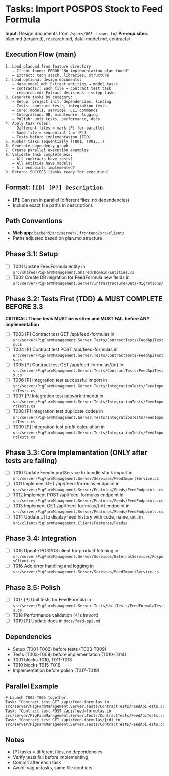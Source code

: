 # Tasks: Import POSPOS Stock to Feed Formula

**Input**: Design documents from `/specs/005-i-want-to/`
**Prerequisites**: plan.md (required), research.md, data-model.md, contracts/

## Execution Flow (main)
```
1. Load plan.md from feature directory
   → If not found: ERROR "No implementation plan found"
   → Extract: tech stack, libraries, structure
2. Load optional design documents:
   → data-model.md: Extract entities → model tasks
   → contracts/: Each file → contract test task
   → research.md: Extract decisions → setup tasks
3. Generate tasks by category:
   → Setup: project init, dependencies, linting
   → Tests: contract tests, integration tests
   → Core: models, services, CLI commands
   → Integration: DB, middleware, logging
   → Polish: unit tests, performance, docs
4. Apply task rules:
   → Different files = mark [P] for parallel
   → Same file = sequential (no [P])
   → Tests before implementation (TDD)
5. Number tasks sequentially (T001, T002...)
6. Generate dependency graph
7. Create parallel execution examples
8. Validate task completeness:
   → All contracts have tests?
   → All entities have models?
   → All endpoints implemented?
9. Return: SUCCESS (tasks ready for execution)
```

## Format: `[ID] [P?] Description`
- **[P]**: Can run in parallel (different files, no dependencies)
- Include exact file paths in descriptions

## Path Conventions
- **Web app**: `backend/src/server/`, `frontend/src/client/`
- Paths adjusted based on plan.md structure

## Phase 3.1: Setup
- [ ] T001 Update FeedFormula entity in `src/shared/PigFarmManagement.Shared/Domain/Entities.cs`
- [ ] T002 Create DB migration for FeedFormula new fields in `src/server/PigFarmManagement.Server/Infrastructure/Data/Migrations/`

## Phase 3.2: Tests First (TDD) ⚠️ MUST COMPLETE BEFORE 3.3
**CRITICAL: These tests MUST be written and MUST FAIL before ANY implementation**
- [ ] T003 [P] Contract test GET /api/feed-formulas in `src/server/PigFarmManagement.Server.Tests/ContractTests/FeedApiTests.cs`
- [ ] T004 [P] Contract test POST /api/feed-formulas in `src/server/PigFarmManagement.Server.Tests/ContractTests/FeedApiTests.cs`
- [ ] T005 [P] Contract test GET /api/feed-formulas/{id} in `src/server/PigFarmManagement.Server.Tests/ContractTests/FeedApiTests.cs`
- [ ] T006 [P] Integration test successful import in `src/server/PigFarmManagement.Server.Tests/IntegrationTests/FeedImportTests.cs`
- [ ] T007 [P] Integration test network timeout in `src/server/PigFarmManagement.Server.Tests/IntegrationTests/FeedImportTests.cs`
- [ ] T008 [P] Integration test duplicate codes in `src/server/PigFarmManagement.Server.Tests/IntegrationTests/FeedImportTests.cs`
- [ ] T009 [P] Integration test profit calculation in `src/server/PigFarmManagement.Server.Tests/IntegrationTests/FeedImportTests.cs`

## Phase 3.3: Core Implementation (ONLY after tests are failing)
- [ ] T010 Update FeedImportService to handle stock import in `src/server/PigFarmManagement.Server/Services/FeedImportService.cs`
- [ ] T011 Implement GET /api/feed-formulas endpoint in `src/server/PigFarmManagement.Server/Features/Feeds/FeedEndpoints.cs`
- [ ] T012 Implement POST /api/feed-formulas endpoint in `src/server/PigFarmManagement.Server/Features/Feeds/FeedEndpoints.cs`
- [ ] T013 Implement GET /api/feed-formulas/{id} endpoint in `src/server/PigFarmManagement.Server/Features/Feeds/FeedEndpoints.cs`
- [ ] T014 Update UI to display feed history with code, name, unit in `src/client/PigFarmManagement.Client/Features/Feeds/`

## Phase 3.4: Integration
- [ ] T015 Update POSPOS client for product fetching in `src/server/PigFarmManagement.Server/Services/ExternalServices/PosposClient.cs`
- [ ] T016 Add error handling and logging in `src/server/PigFarmManagement.Server/Services/FeedImportService.cs`

## Phase 3.5: Polish
- [ ] T017 [P] Unit tests for FeedFormula in `src/server/PigFarmManagement.Server.Tests/UnitTests/FeedFormulaTests.cs`
- [ ] T018 Performance validation (<1s import)
- [ ] T019 [P] Update docs in `docs/feed-api.md`

## Dependencies
- Setup (T001-T002) before tests (T003-T009)
- Tests (T003-T009) before implementation (T010-T014)
- T001 blocks T010, T011-T013
- T010 blocks T015-T016
- Implementation before polish (T017-T019)

## Parallel Example
```
# Launch T003-T005 together:
Task: "Contract test GET /api/feed-formulas in src/server/PigFarmManagement.Server.Tests/ContractTests/FeedApiTests.cs"
Task: "Contract test POST /api/feed-formulas in src/server/PigFarmManagement.Server.Tests/ContractTests/FeedApiTests.cs"
Task: "Contract test GET /api/feed-formulas/{id} in src/server/PigFarmManagement.Server.Tests/ContractTests/FeedApiTests.cs"
```

## Notes
- [P] tasks = different files, no dependencies
- Verify tests fail before implementing
- Commit after each task
- Avoid: vague tasks, same file conflicts